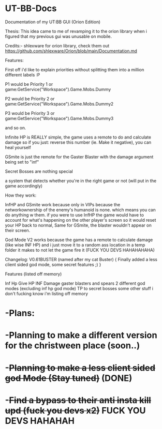 # UT-BB-Docs
Documentation of my UT:BB GUI (Orion Edition)

Thesis: This idea came to me of revamping it to the orion library when i figured that my previous gui was unusable on mobile.

Credits:- shlexware for orion library, check them out https://github.com/shlexware/Orion/blob/main/Documentation.md

Features:

First off i'd like to explain priorities without splitting them into a million different labels :P

P1 would be Priority 1 or game:GetService("Workspace").Game.Mobs.Dummy

P2 would be Priority 2 or game:GetService("Workspace").Game.Mobs.Dummy2

P3 would be Priority 3 or game:GetService("Workspace").Game.Mobs.Dummy3

and so on.

Infinite HP is REALLY simple, the game uses a remote to do and calculate damage so if you just: reverse this number (ie. Make it negative), you can heal yourself

GSmite is just the remote for the Gaster Blaster with the damage argument being set to "inf"

Secret Bosses are nothing special

a system that detects whether you're in the right game or not (will put in the game accordingly)

How they work:

InfHP and GSmite work because only in VIPs because the networkownership of the enemy's humanoid is none. which means you can do anything w them.
if you were to use InfHP the game would have to account for what's happening on the other player's screen so it would reset your HP back to normal,
Same for GSmite, the blaster wouldn't appear on their screen.

God Mode V2 works because the game has a remote to calculate damage (like wise INF HP) and i just move it to a random ass location in a temp folder it makes to not let the game fire it (FUCK YOU DEVS HAHAHAHAHA)


Changelog: V0.61BUSTER (named after my cat Buster) {
Finally added a less client sided god mode,
some secret features ;)
}

Features (listed off memory)

Inf Hp
Give HP
INF Damage gaster blasters and spears
2 different god modes (excluding inf hp god mode)
TP to secret bosses
some other stuff i don't fucking know i'm listing off memory

# -Plans: 

# -Planning to make a different version for the christween place (soon..)
# -~~Planning to make a less client sided god Mode (Stay tuned)~~ (DONE)
# -~~Find a bypass to their anti insta kill upd (fuck you devs x2)~~ FUCK YOU DEVS HAHAHAH
